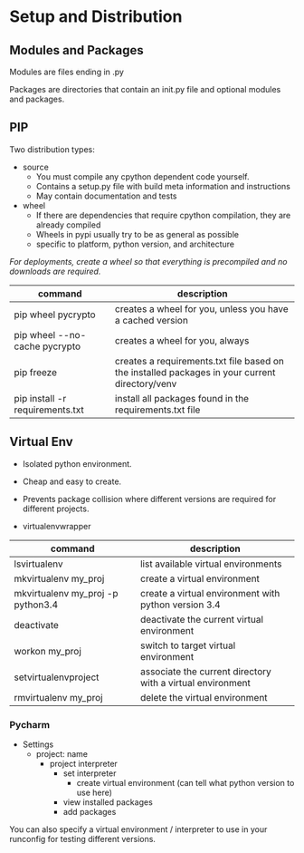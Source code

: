 # Setup and Distribution #

## Modules and Packages ##
Modules are files ending in .py

Packages are directories that contain an init.py file and optional modules and packages.


## PIP ##
Two distribution types:
  * source
    * You must compile any cpython dependent code yourself.
    * Contains a setup.py file with build meta information and instructions
    * May contain documentation and tests
  * wheel
    * If there are dependencies that require cpython compilation, they are already compiled
    * Wheels in pypi usually try to be as general as possible
    * specific to platform, python version, and architecture
    
*For deployments, create a wheel so that everything is precompiled and no downloads are required.*

| command | description |
| --- | --- |
| pip wheel pycrypto  | creates a wheel for you, unless you have a cached version |
| pip wheel --no-cache pycrypto | creates a wheel for you, always |
| pip freeze | creates a requirements.txt file based on the installed packages in your current directory/venv |
| pip install -r requirements.txt | install all packages found in the requirements.txt file |

## Virtual Env ##
  * Isolated python environment.
  * Cheap and easy to create.
  * Prevents package collision where different versions are required for different projects.

  * virtualenvwrapper

| command | description |
| --- | --- |
| lsvirtualenv | list available virtual environments |
| mkvirtualenv my_proj | create a virtual environment |
| mkvirtualenv my_proj -p python3.4 | create a virtual environment with python version 3.4 |
| deactivate | deactivate the current virtual environment |
| workon my_proj | switch to target virtual environment |
| setvirtualenvproject | associate the current directory with a virtual environment |
| rmvirtualenv my_proj | delete the virtual environment |
 
### Pycharm ###
  * Settings
    * project: name
      * project interpreter
        * set interpreter
          * create virtual environment (can tell what python version to use here)
        * view installed packages
        * add packages
  
  You can also specify a virtual environment / interpreter to use in your runconfig for testing different versions.

